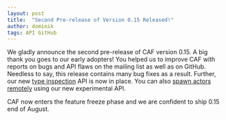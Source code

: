 ```yaml
---
layout: post
title:  "Second Pre-release of Version 0.15 Released!"
author: dominik
tags: API GitHub
---
```


We gladly announce the second pre-release of CAF version 0.15. A big thank you
goes to our early adopters! You helped us to improve CAF with reports on bugs
and API flaws on the mailing list as well as on GitHub. Needless to say, this
release contains many bug fixes as a result. Further, our new
[type inspection](http://actor-framework.readthedocs.io/en/latest/TypeInspection.html)
API is now in place. You can also
[spawn actors remotely](http://actor-framework.readthedocs.io/en/latest/RemoteSpawn.html)
using our new experimental API.

CAF now enters the feature freeze phase and we are confident to ship 0.15 end
of August.
